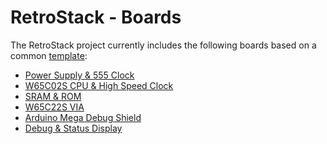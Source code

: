 <!--
 Copyright 2023 Greg Coonrod
 
 Licensed under the Apache License, Version 2.0 (the "License");
 you may not use this file except in compliance with the License.
 You may obtain a copy of the License at
 
     http://www.apache.org/licenses/LICENSE-2.0
 
 Unless required by applicable law or agreed to in writing, software
 distributed under the License is distributed on an "AS IS" BASIS,
 WITHOUT WARRANTIES OR CONDITIONS OF ANY KIND, either express or implied.
 See the License for the specific language governing permissions and
 limitations under the License.
-->

# RetroStack - Boards

The RetroStack project currently includes the following boards based on a common [template](./retro-stack-template/):

- [Power Supply & 555 Clock](./retro-stack-power-clock/)
- [W65C02S CPU & High Speed Clock](./retro-stack-cpu/)
- [SRAM & ROM](./retro-stack-ram-rom/)
- [W65C22S VIA](./retro-stack-via/)
- [Arduino Mega Debug Shield](./retro-stack-debug-arduino-mega-shield/)
- [Debug & Status Display](./retro-stack-debug/)

